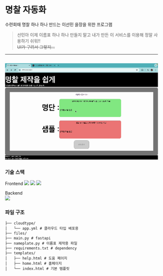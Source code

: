 # 명찰 자동화
수련회때 명찰 하나 하나 만드는 이선민 을장을 위한 프로그램
> 선민아 이제 이름표 하나 하나 만들지 말고 내가 만든 이 서비스를 이용해 정말 사용하기 쉬워!!   
~~UI가 구려서 그렇지...~~
--------
![img](static/help.gif)
-----
### 기술 스택
Frontend
<img src="https://img.shields.io/badge/html5-E34F26?style=flat&logo=html5&logoColor=white"> 
<img src="https://img.shields.io/badge/css-1572B6?style=flat&logo=css3&logoColor=white"> 
<img src="https://img.shields.io/badge/javascript-F7DF1E?style=flat&logo=javascript&logoColor=black"> 

Backend   
<img src="https://img.shields.io/badge/fastapi-009688?style=flat&logo=fastapi&logoColor=white" />
### 파일 구조
```
├── cloudtype/    
│   └── app.yml # 클라우드 타입 배포용    
├── files/    
├── main.py # fastapi    
├── nameplate.py # 이름표 제작용 파일     
├── requirements.txt # dependency    
├── templates/    
│   ├── help.html # 도움 페이지    
│   ├── home.html # 홈페이지     
│   └── index.html # 기본 템플릿     
```
